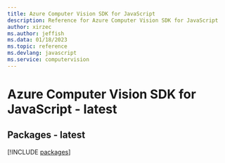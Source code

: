 ```yaml
---
title: Azure Computer Vision SDK for JavaScript
description: Reference for Azure Computer Vision SDK for JavaScript
author: xirzec
ms.author: jeffish
ms.data: 01/18/2023
ms.topic: reference
ms.devlang: javascript
ms.service: computervision
---
```

# Azure Computer Vision SDK for JavaScript - latest
## Packages - latest
[!INCLUDE [packages](computer-vision-index.md)]